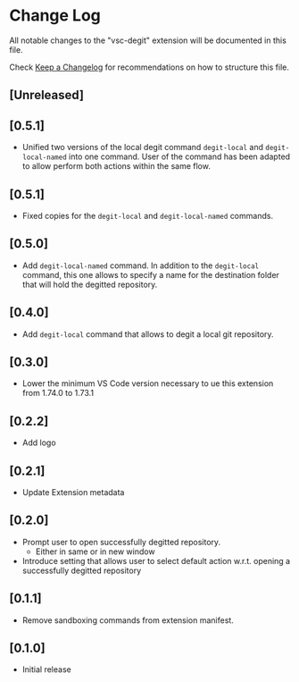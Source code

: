 # Change Log

All notable changes to the "vsc-degit" extension will be documented in this file.

Check [Keep a Changelog](http://keepachangelog.com/) for recommendations on how to structure this file.

## [Unreleased]

## [0.5.1]

- Unified two versions of the local degit command `degit-local` and `degit-local-named` into one command. User of the command has been adapted to allow perform both actions within the same flow.

## [0.5.1]

- Fixed copies for the `degit-local` and `degit-local-named` commands.

## [0.5.0]

- Add `degit-local-named` command. In addition to the `degit-local` command, this one allows to specify a name for the destination folder that will hold the degitted repository.

## [0.4.0]

- Add `degit-local` command that allows to degit a local git repository.

## [0.3.0]

- Lower the minimum VS Code version necessary to ue this extension from 1.74.0 to 1.73.1

## [0.2.2]

- Add logo

## [0.2.1]

- Update Extension metadata

## [0.2.0]

- Prompt user to open successfully degitted repository.
  - Either in same or in new window
- Introduce setting that allows user to select default action w.r.t. opening a successfully degitted repository

## [0.1.1]

- Remove sandboxing commands from extension manifest.

## [0.1.0]

- Initial release
